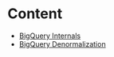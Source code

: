 # Content

- [BigQuery Internals](https://github.com/CALlanoR/SystemDesign/blob/main/GCP/BigQuery/BigQueryInternals.md)
- [BigQuery Denormalization](https://github.com/CALlanoR/SystemDesign/blob/main/GCP/BigQuery/BigQueryDenormalization.md)